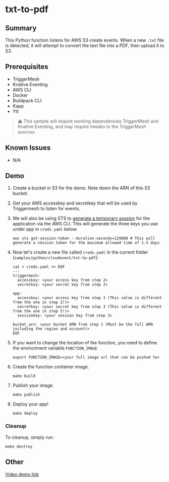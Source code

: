 # txt-to-pdf

## Summary

This Python function listens for AWS S3 create events. When a new `.txt` file is detected, it will attempt to convert the text file into a PDF, then upload it to S3.

## Prerequisites
* TriggerMesh
* Knative Eventing
* AWS CLI
* Docker
* Buildpack CLI
* Kapp
* Ytt

> ⚠️ This sample will require working dependencies TriggerMesh and Knative Eventing, and may require tweaks to the TriggerMesh sources.

## Known Issues
* N/A

## Demo
1. Create a bucket in S3 for the demo. Note down the ARN of this S3 bucket.

1. Get your AWS accesskey and secretkey that will be used by Triggermesh to listen for events.

1. We will also be using STS to [generate a temporary session](https://docs.aws.amazon.com/IAM/latest/UserGuide/id_credentials_temp_use-resources.html) for the application via the AWS CLI. This will generate the three keys you use under app in `creds.yaml` below.
    ```
    aws sts get-session-token --duration-seconds=129600 # This will generate a session token for the maximum allowed time of 1.5 days
    ```

1. Now let's create a new file called `creds.yaml` in the current folder (`samples/python/cloudevent/txt-to-pdf`):
    ```
    cat > creds.yaml << EOF
    ---
    triggermesh:
      accesskey: <your access key from step 2>
      secretkey: <your secret key from step 2>

    app:
      accesskey: <your access key from step 3 (This value is different from the one in step 2!)>
      secretkey: <your secret key from step 3 (This value is different from the one in step 2!)>
      sessionkey: <your session key from step 3>

    bucket_arn: <your bucket ARN from step 1 (Must be the full ARN including the region and account)>
    EOF
    ```

1.  If you want to change the location of the function, you need to define the environment variable `FUNCTION_IMAGE`
    ```
    export FUNCTION_IMAGE=<your full image url that can be pushed to>
    ```

1. Create the function container image.
    ```
    make build
    ```

1. Publish your image.
    ```
    make publish
    ```

1. Deploy your app!
    ```
    make deploy
    ```

### Cleanup
To cleanup, simply run:
```
make destroy
```    

## Other

[Video demo link](https://vmware.enterprise.slack.com/files/WS0819VJM/F02C0ASMJAY/func-demo-full.mp4?origin_team=T024JFTN4&origin_channel=C021B90DLMA)
